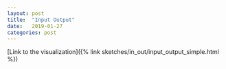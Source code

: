 ```yaml
---
layout: post
title:  "Input Output"
date:   2019-01-27
categories: post
---
```


[Link to the visualization]({% link sketches/in_out/input_output_simple.html %})
